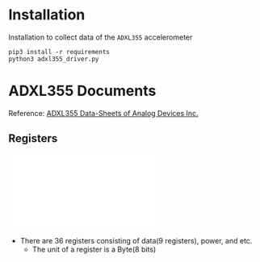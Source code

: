# Installation
Installation to collect data of the `ADXL355` accelerometer 

```
pip3 install -r requirements
python3 adxl355_driver.py
```

# ADXL355 Documents
Reference: [ADXL355 Data-Sheets of Analog Devices Inc.](https://www.analog.com/media/en/technical-documentation/data-sheets/adxl354_adxl355.pdf)

## Registers
![REGISTER_INFO](./img/https://www.analog.com/media/en/technical-documentation/data-sheets/adxl354_adxl355.pdf)
* There are 36 registers consisting of data(9 registers), power, and etc.  
  * The unit of a register is a Byte(8 bits)  
  
